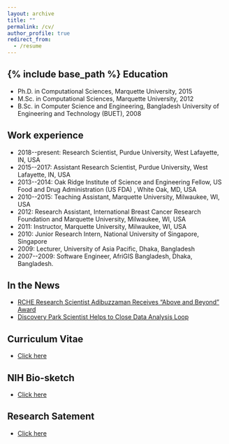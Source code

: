 ```yaml
---
layout: archive
title: ""
permalink: /cv/
author_profile: true
redirect_from:
  - /resume
---
```

{% include base_path %}
Education
------
* Ph.D. in  Computational Sciences, Marquette University, 2015 
* M.Sc. in Computational Sciences, Marquette University, 2012
* B.Sc. in Computer Science and Engineering, Bangladesh University of Engineering and Technology (BUET), 2008

Work experience
------
* 2018--present: Research Scientist, Purdue University, West Lafayette, IN, USA
* 2015--2017: Assistant Research Scientist, Purdue University, West Lafayette, IN, USA
* 2013--2014: Oak Ridge Institute of Science and Engineering Fellow, US Food and Drug Administration (US FDA) , White Oak, MD, USA 
* 2010--2015: Teaching Assistant, Marquette University, Milwaukee, WI, USA
* 2012: Research Assistant, International Breast Cancer Research Foundation and Marquette University, Milwaukee, WI, USA
* 2011: Instructor, Marquette University, Milwaukee, WI, USA 
* 2010: Junior Research Intern, National University of Singapore, Singapore
* 2009: Lecturer, University of Asia Pacific, Dhaka, Bangladesh 
* 2007--2009: Software Engineer, AfriGIS Bangladesh, Dhaka, Bangladesh.


In the News
------
* [RCHE Research Scientist Adibuzzaman Receives “Above and Beyond” Award](https://www.purdue.edu/research/dimensions/discovery-park-data-scientistst-helps-to-close-data-analysis-loop/)
* [Discovery Park Scientist Helps to Close Data Analysis Loop](https://www.purdue.edu/discoverypark//news/index.php?view=3046)

  
Curriculum Vitae
------
* [Click here](http://adibzaman.github.io/files/CV_Adib.pdf)  

NIH Bio-sketch
------
* [Click here](http://adibzaman.github.io/files/NIH_Bio_Adib08-09-18.pdf)

Research Satement 
------
* [Click here](http://adibzaman.github.io/files/Research_Statement_5_Year_Plan.pdf)



